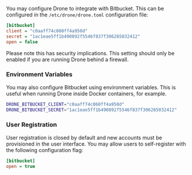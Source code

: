 You may configure Drone to integrate with Bitbucket. This can be configured in the `/etc/drone/drone.toml` configuration file:

```ini
[bitbucket]
client = "c0aaff74c060ff4a950d"
secret = "1ac1eae5ff1b490892f5546f837f306265032412"
open = false
```

Please note this has security implications. This setting should only be enabled if you are running Drone behind a firewall.

### Environment Variables

You may also configure Bitbucket using environment variables. This is useful when running Drone inside Docker containers, for example.

```bash
DRONE_BITBUCKET_CLIENT="c0aaff74c060ff4a950d"
DRONE_BITBUCKET_SECRET="1ac1eae5ff1b490892f5546f837f306265032412"
```

### User Registration

User registration is closed by default and new accounts must be provisioned in the user interface. You may allow users to self-register with the following configuration flag:

```ini
[bitbucket]
open = true
```